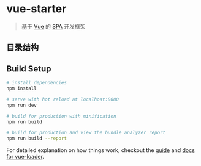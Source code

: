 # vue-starter

> 基于 [Vue](https://github.com/vuejs/vue) 的 [SPA](http://baike.baidu.com/item/SPA/17536313) 开发框架

## 目录结构
## Build Setup

``` bash
# install dependencies
npm install

# serve with hot reload at localhost:8080
npm run dev

# build for production with minification
npm run build

# build for production and view the bundle analyzer report
npm run build --report
```

For detailed explanation on how things work, checkout the [guide](http://vuejs-templates.github.io/webpack/) and [docs for vue-loader](http://vuejs.github.io/vue-loader).
